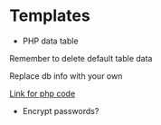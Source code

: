# Templates


* PHP data table


Remember to delete default table data


Replace db info with your own


[Link for php code](https://github.com/huesimon/Templates/blob/master/datatable.php)


* Encrypt passwords?


